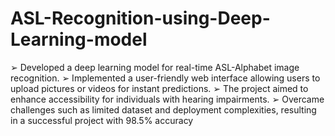 # ASL-Recognition-using-Deep-Learning-model

 ➢ Developed a deep learning model for real-time ASL-Alphabet image recognition. 
 ➢ Implemented a user-friendly web interface allowing users to upload pictures or videos
    for instant predictions.
 ➢ The project aimed to enhance accessibility for individuals with hearing impairments.
 ➢ Overcame challenges such as limited dataset and deployment complexities, resulting
    in a successful project with 98.5% accuracy
